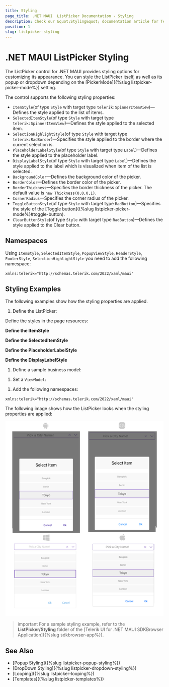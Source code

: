 ```yaml
---
title: Styling
page_title: .NET MAUI  ListPicker Documentation - Styling
description: Check our &quot;Styling&quot; documentation article for Telerik ListPicker for .NET MAUI.
position: 1
slug: listpicker-styling
---
```


# .NET MAUI ListPicker Styling

The ListPicker control for .NET MAUI provides styling options for customizing its appearance. You can style the ListPicker itself, as well as its popup or dropdown depending on the [PickerMode]({%slug listpicker-picker-mode%}) setting.

The control supports the following styling properties:

* `ItemStyle`(of type `Style` with target type `telerik:SpinnerItemView`)&mdash;Defines the style applied to the list of items.
* `SelectedItemStyle`(of type `Style` with target type `telerik:SpinnerItemView`)&mdash;Defines the style applied to the selected item.
* `SelectionHighlightStyle`(of type `Style` with target type `telerik:RadBorder`)&mdash;Specifies the style applied to the border where the current selection is.  
* `PlaceholderLabelStyle`(of type `Style` with target type `Label`)&mdash;Defines the style applied to the placeholder label.
* `DisplayLabelStyle`(of type `Style` with target type `Label`)&mdash;Defines the style applied to the label which is visualized when item of the list is selected.
* `BackgroundColor`&mdash;Defines the background color of the picker.
* `BorderColor`&mdash;Defines the border color of the picker.
* `BorderThickness`&mdash;Specifies the border thickness of the picker. The default value is `new Thickness(0,0,0,1)`.
* `CornerRadius`&mdash;Specifies the corner radius of the picker.
* `ToggleButtonStyle`(of type `Style` with target type `RadButton`)&mdash;Specifies the style of the [Toggle button]({%slug listpicker-picker-mode%}#toggle-button).
* `ClearButtonStyle`(of type `Style` with target type `RadButton`)&mdash;Defines the style applied to the Clear button.

## Namespaces

Using `ItemStyle`, `SelectedItemStyle`, `PopupViewStyle`, `HeaderStyle`, `FooterStyle`, `SelectionHighlightStyle` you need to add the following namespace:

```XAML
xmlns:telerik="http://schemas.telerik.com/2022/xaml/maui"
```

## Styling Examples

The following examples show how the styling properties are applied.

1. Define the ListPicker:

<snippet id='listpicker-style' />

Define the styles in the page resources:

**Define the ItemStyle**

<snippet id='listpicker-features-itemstyle' />

**Define the SelectedItemStyle**

<snippet id='listpicker-features-selecteditemstyle' />

**Define the PlaceholderLabelStyle**

<snippet id='listpicker-style-placeholder-label-style' />

**Define the DisplayLabelStyle**

<snippet id='listpicker-style-display-label-style' />

1. Define a sample business model:

 <snippet id='listpicker-features-businessmodel' />

1. Set a `ViewModel`:

 <snippet id='listpicker-features-viewmodel' />

1. Add the following namespaces:

 ```XAML
xmlns:telerik="http://schemas.telerik.com/2022/xaml/maui"
 ```

The following image shows how the ListPicker looks when the styling properties are applied:

![ListPicker Styling](../images/listpicker_styling.png)

>important For a sample styling example, refer to the **ListPicker/Styling** folder of the [Telerik UI for .NET MAUI SDKBrowser Application]({%slug sdkbrowser-app%}).

## See Also

- [Popup Styling]({%slug listpicker-popup-styling%})
- [DropDown Styling]({%slug listpicker-dropdown-styling%})
- [Looping]({%slug listpicker-looping%})
- [Templates]({%slug listpicker-templates%})
